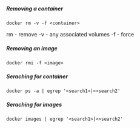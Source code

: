 
##### Removing a container
```
docker rm -v -f <container>
```
rm - remove
-v - any associated volumes
-f - force

##### Removing an image
```
docker rmi -f <image>
```

##### Seraching for container
```
docker ps -a | egrep '<search1>|<>search2'
```

##### Seraching for images 
```
docker images | egrep '<search1>|<>search2'
```
